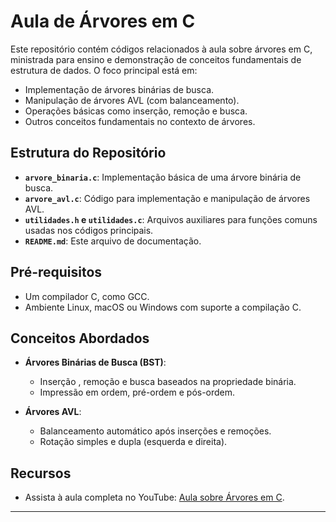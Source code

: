 # Aula de Árvores em C

Este repositório contém códigos relacionados à aula sobre árvores em C, ministrada para ensino e demonstração de conceitos fundamentais de estrutura de dados. O foco principal está em:

- Implementação de árvores binárias de busca.
- Manipulação de árvores AVL (com balanceamento).
- Operações básicas como inserção, remoção e busca.
- Outros conceitos fundamentais no contexto de árvores.

## Estrutura do Repositório

- **`arvore_binaria.c`**: Implementação básica de uma árvore binária de busca.
- **`arvore_avl.c`**: Código para implementação e manipulação de árvores AVL.
- **`utilidades.h` e `utilidades.c`**: Arquivos auxiliares para funções comuns usadas nos códigos principais.
- **`README.md`**: Este arquivo de documentação.

## Pré-requisitos

- Um compilador C, como GCC.
- Ambiente Linux, macOS ou Windows com suporte a compilação C.

## Conceitos Abordados

- **Árvores Binárias de Busca (BST)**:
  - Inserção , remoção e busca baseados na propriedade binária.
  - Impressão em ordem, pré-ordem e pós-ordem.

- **Árvores AVL**:
  - Balanceamento automático após inserções e remoções.
  - Rotação simples e dupla (esquerda e direita).

## Recursos

- Assista à aula completa no YouTube: [Aula sobre Árvores em C](https://www.youtube.com/watch?v=JnTGiyXOiLA&t).

---
